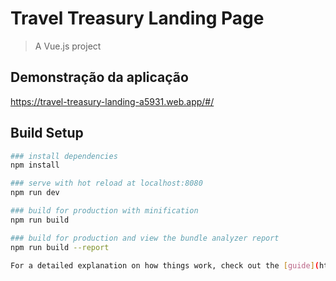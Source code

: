 # Travel Treasury Landing Page

> A Vue.js project

## Demonstração da aplicação
 https://travel-treasury-landing-a5931.web.app/#/

## Build Setup

``` bash
### install dependencies
npm install

### serve with hot reload at localhost:8080
npm run dev

### build for production with minification
npm run build

### build for production and view the bundle analyzer report
npm run build --report

For a detailed explanation on how things work, check out the [guide](http://vuejs-templates.github.io/webpack/) and [docs for vue-loader](http://vuejs.github.io/vue-loader).
